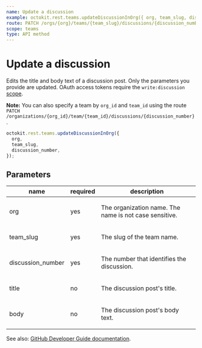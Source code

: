 ```yaml
---
name: Update a discussion
example: octokit.rest.teams.updateDiscussionInOrg({ org, team_slug, discussion_number })
route: PATCH /orgs/{org}/teams/{team_slug}/discussions/{discussion_number}
scope: teams
type: API method
---
```


# Update a discussion

Edits the title and body text of a discussion post. Only the parameters you provide are updated. OAuth access tokens require the `write:discussion` [scope](https://docs.github.com/apps/building-oauth-apps/understanding-scopes-for-oauth-apps/).

**Note:** You can also specify a team by `org_id` and `team_id` using the route `PATCH /organizations/{org_id}/team/{team_id}/discussions/{discussion_number}`.

```js
octokit.rest.teams.updateDiscussionInOrg({
  org,
  team_slug,
  discussion_number,
});
```

## Parameters

<table>
  <thead>
    <tr>
      <th>name</th>
      <th>required</th>
      <th>description</th>
    </tr>
  </thead>
  <tbody>
    <tr><td>org</td><td>yes</td><td>

The organization name. The name is not case sensitive.

</td></tr>
<tr><td>team_slug</td><td>yes</td><td>

The slug of the team name.

</td></tr>
<tr><td>discussion_number</td><td>yes</td><td>

The number that identifies the discussion.

</td></tr>
<tr><td>title</td><td>no</td><td>

The discussion post's title.

</td></tr>
<tr><td>body</td><td>no</td><td>

The discussion post's body text.

</td></tr>
  </tbody>
</table>

See also: [GitHub Developer Guide documentation](https://docs.github.com/rest/teams/discussions#update-a-discussion).
